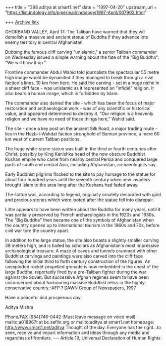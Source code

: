 +++
title = "398 aditya at smart1.net"
date = "1997-04-20"
upstream_url = "https://list.indology.info/pipermail/indology/1997-April/007902.html"

+++
[Archive link](https://list.indology.info/pipermail/indology/1997-April/007902.html)

GHORBAND VALLEY, April 17: The Taliban have warned that they will
demolish a massive and ancient statue of Buddha if they advance into
enemy territory in central Afghanistan.

Dubbing the famous cliff carving "unIslamic," a senior Taliban commander
on Wednesday issued a simple warning about the fate of the "Big Buddha":
"We will blow it up."

Frontline commander Abdul Wahid told journalists the spectacular 55
metre high image would be dynamited if they managed to break through a
rival faction's lines, 10 km from here. He said the carving - set in a
huge niche in a sheer cliff face - was unIslamic as it represented an
"infidel" religion. It also bears a human image, which is forbidden by
Islam.

The commander also denied the site - which has been the focus of major
restoration and archaeological work - was of any scientific or
historical value, and appeared determined to destroy it. "Our religion
is a heavenly religion and we have no need of these things here," Wahid
said.

The site - once a key post on the ancient Silk Road, a major trading
route - lies in the Hezb-i-Wahdat faction stronghold of Bamian province,
a mere 60 km west of current Taliban positions.

The huge white-stone statue was built in the third or fourth centuries
after Christ, possibly by King Kanishka head of the now obscure Buddhist
Kushan empire who came from nearby central Persia and conquered large
parts of south and central Asia, including Afghanistan, archaeologists
say.

Early Buddhist pilgrims flocked to the site to pay homage to the statue
for about four hundred years until the seventh century when new invaders
brought Islam to the area long after the Kushans had faded away.

The statue was, according to legend, originally ornately decorated with
gold and precious stones which were looted after the statue fell into
disrepair.

Little appears to have been written about the Buddha for many years,
until it was partially preserved by French archaeologists in the 1920s
and 1930s. The "Big Buddha" then became one of the symbols of
Afghanistan when the country opened up to international tourism in the
1960s and 70s, before civil war tore the country apart.

In addition to the large statue, the site also boasts a slightly smaller
carving 38 meters high, and is hailed by scholars as Afghanistan's most
impressive archaeological treasure. A maze of caves and tunnels crammed
with other Buddhist carvings and paintings were also carved into the
cliff face following the initial third to forth century construction of
the figures. An unexploded rocket-propelled grenade is now embedded in
the chest of the large Buddha, reportedly fired by a pre-Taliban fighter
during the war against the Soviet. But successive Afghan regimes seem to
have been unconcerned about harbouring massive Buddhist relics in the
highly-conservative country.-AFP
? DAWN Group of Newspapers, 1997



Have a peaceful and prosperous day.

Aditya Mishra

Phone/FAX (954)746-0442 (Must leave message on voice mail)
mailto:a018967t at bc.seflin.org or mailto:aditya at smart1.net
homepage: http://www.smart1.net/aditya
Thought of the day:
        Everyone has the right...to seek, receive and impart information
        and ideas through any media and regardless of frontiers. 
        --- Article 19, Universal Declaration of Human Rights




